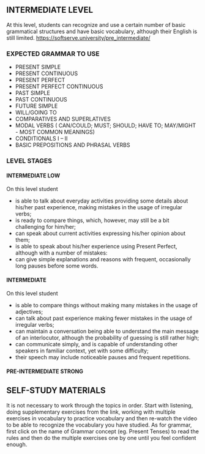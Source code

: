 ## INTERMEDIATE LEVEL
At this level, students can recognize and use a certain number of basic grammatical structures and have basic vocabulary, although their English is still limited.
https://softserve.university/pre_intermediate/
### EXPECTED GRAMMAR TO USE
- PRESENT SIMPLE
- PRESENT CONTINUOUS
- PRESENT PERFECT
- PRESENT PERFECT CONTINUOUS
- PAST SIMPLE
- PAST CONTINUOUS
- FUTURE SIMPLE
- WILL/GOING TO
- COMPARATIVES AND SUPERLATIVES
- MODAL VERBS ( CAN/COULD; MUST; SHOULD; HAVE TO; MAY/MIGHT - MOST COMMON MEANINGS)
- CONDITIONALS I – II
- BASIC PREPOSITIONS AND PHRASAL VERBS
### LEVEL STAGES
#### INTERMEDIATE LOW
On this level student
- is able to talk about everyday activities providing some details about his/her past experience, making mistakes in the usage of irregular verbs;
- is ready to compare things, which, however, may still be a bit challenging for him/her;
- can speak about current activities expressing his/her opinion about them;
- is able to speak about his/her experience using Present Perfect, although with a number of mistakes:
- can give simple explanations and reasons with frequent, occasionally long pauses before some words.
#### INTERMEDIATE
On this level student
- is able to compare things without making many mistakes in the usage of adjectives;
- can talk about past experience making fewer mistakes in the usage of irregular verbs;
- can maintain a conversation being able to understand the main message of an interlocutor, although the probability of guessing is still rather high;
- can communicate simply, and is capable of understanding other speakers in familiar context, yet with some difficulty;
- their speech may include noticeable pauses and frequent repetitions.
####  PRE-INTERMEDIATE STRONG
## SELF-STUDY MATERIALS
It is not necessary to work through the topics in order.
Start with listening, doing supplementary exercises from the link, working with multiple exercises in vocabulary to practice vocabulary and then re-watch the video to be able to recognize the vocabulary you have studied.
As for grammar, first click on the name of Grammar concept (eg. Present Tenses) to read the rules and then do the multiple exercises one by one until you feel confident enough. 